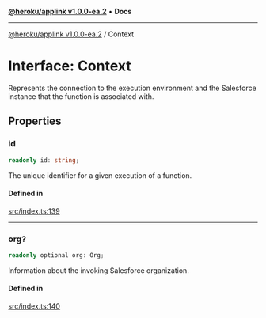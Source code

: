 [**@heroku/applink v1.0.0-ea.2**](../README.md) • **Docs**

***

[@heroku/applink v1.0.0-ea.2](../README.md) / Context

# Interface: Context

Represents the connection to the execution environment and the Salesforce instance that
the function is associated with.

## Properties

### id

```ts
readonly id: string;
```

The unique identifier for a given execution of a function.

#### Defined in

[src/index.ts:139](https://github.com/heroku/heroku-applink-nodejs/blob/3fb51da43e4d04227af35a3ae6f0781c0baa825b/src/index.ts#L139)

***

### org?

```ts
readonly optional org: Org;
```

Information about the invoking Salesforce organization.

#### Defined in

[src/index.ts:140](https://github.com/heroku/heroku-applink-nodejs/blob/3fb51da43e4d04227af35a3ae6f0781c0baa825b/src/index.ts#L140)

